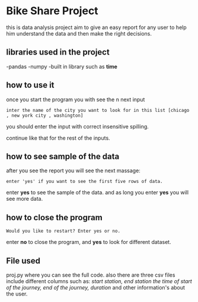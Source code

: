 # Bike Share Project

this is data analysis project aim to give an easy report for any user 
to help him understand the data and then make the right decisions.

## libraries used in the project

-pandas
-numpy
-built in library such as **time**



## how to use it 

once you start the program you with see the n next input

`inter the name of the city you want to look for in this list [chicago , new york city , washington]`

you should enter the input with correct insensitive spilling.

continue like that for the rest of the inputs.

## how to see sample of the data

after you see the report you will see the next massage:

`enter 'yes' if you want to see the first five rows of data.`

enter **yes** to see the sample of the data.
and as long you enter **yes** you will see more data.

## how to close the program
`Would you like to restart? Enter yes or no.`

enter **no** to close the program, and **yes** to look for different dataset.

## File used

proj.py where you can see the full code. also there are three csv files include different columns such as: _start station, end station the time of start of the journey, end of the journey, duration_ and other information's about the user.

